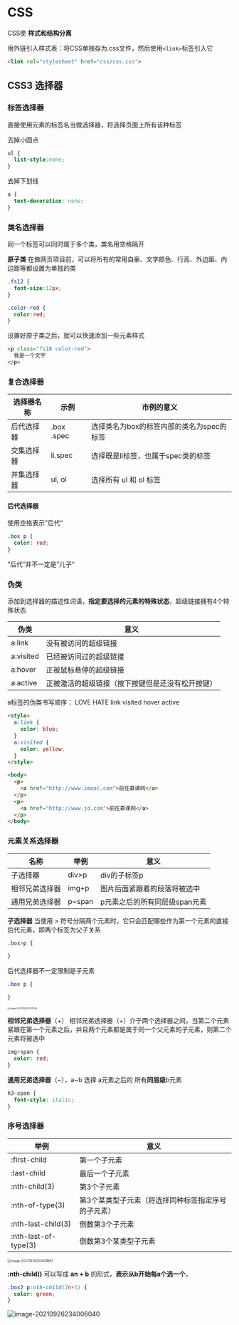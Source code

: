 # CSS

CSS使 **样式和结构分离**

用外链引入样式表：将CSS单独存为.css文件，然后使用`<link>`标签引入它

```html
<link rel="stylesheet" href="css/css.css">
```



## CSS3 选择器

### 标签选择器

直接使用元素的标签名当做选择器，将选择页面上所有该种标签



去掉小圆点

```css
ul {
  list-style:none;
}
```



去掉下划线

```css
a {
  text-decoration: none;
}
```



### 类名选择器

同一个标签可以同时属于多个类，类名用空格隔开



**原子类**
在做网页项目前，可以将所有的常用自豪、文字颜色、行高、外边距、内边距等都设置为单独的类

```css
.fs12 {
  font-size:12px;
}

.color-red {
  color:red;
}
```

设置好原子类之后，就可以快速添加一些元素样式

```html
<p class="fs18 color-red">
  我是一个文字
</p>
```

### 复合选择器

| 选择器名称 | 示例       | 市例的意义                                |
| ---------- | ---------- | ----------------------------------------- |
| 后代选择器 | .box .spec | 选择类名为box的标签内部的类名为spec的标签 |
| 交集选择器 | li.spec    | 选择既是li标签，也属于spec类的标签        |
| 并集选择器 | ul, ol     | 选择所有 ul 和 ol 标签                    |

#### 后代选择器

使用空格表示”后代“

```css
.box p {
  color: red;
}
```

”后代“并不一定是”儿子“

### 伪类

添加到选择器的描述性词语，**指定要选择的元素的特殊状态**，超级链接拥有4个特殊状态

| 伪类      | 意义                                             |
| --------- | ------------------------------------------------ |
| a:link    | 没有被访问的超级链接                             |
| a:visited | 已经被访问过的超级链接                           |
| a:hover   | 正被鼠标悬停的超级链接                           |
| a:active  | 正被激活的超级链接（按下按键但是还没有松开按键） |

a标签的伪类书写顺序： LOVE HATE
link  visited  hover  active

```html
<style>
  a:link {
    color: blue;
  }
  a:visited {
    color: yellow;
  }
</style>

<body>
  <p>
    <a href="http://www.imooc.com">前往慕课网</a>
  </p>
  <p>
    <a href="http://www.jd.com">前往慕课网</a>
  </p>
</body>
```



### 元素关系选择器

| 名称           | 举例   | 意义                          |
| -------------- | ------ | ----------------------------- |
| 子选择器       | div>p  | div的子标签p                  |
| 相邻兄弟选择器 | img+p  | 图片后面紧跟着的段落将被选中  |
| 通用兄弟选择器 | p~span | p元素之后的所有同层级span元素 |

**子选择器**
当使用 > 符号分隔两个元素时，它只会匹配哪些作为第一个元素的直接后代元素，即两个标签为父子关系

```css
.box>p {
  
}
```

后代选择器不一定限制是子元素

```css
.box p {
  
}
```

<img src="https://i.loli.net/2021/09/26/BewjHrSV6YFGv5y.png" alt="image-20210926223011248" style="zoom: 33%;" />

**相邻兄弟选择器**（+）
相邻兄弟选择器（+）介于两个选择器之间，当第二个元素紧跟在第一个元素之后，并且两个元素都是属于同一个父元素的子元素，则第二个元素将被选中

```css
img+span {
  color: red;
}
```



**通用兄弟选择器**（~），a~b  选择  a元素之后的 所有**同层级**b元素 

```css
h3~span {
  font-style: italic;
}
```



### 序号选择器

| 举例                 | 意义                                                |
| -------------------- | --------------------------------------------------- |
| :first-child         | 第一个子元素                                        |
| :last-child          | 最后一个子元素                                      |
| :nth-child(3)        | 第3个子元素                                         |
| :nth-of-type(3)      | 第3个某类型子元素（将选择同种标签指定序号的子元素） |
| :nth-last-child(3)   | 倒数第3个子元素                                     |
| :nth-last-of-type(3) | 倒数第3个某类型子元素                               |

<img src="https://i.loli.net/2021/09/26/Qh1PZF8IJvgGrbE.png" alt="image-20210926230409687" style="zoom:50%;" />

**:nth-child()**
可以写成 **an + b** 的形式，**表示从b开始每a个选一个**，

```css
.box2 p:nth-child(2n+1) {
  color: green;
}
```

![image-20210926234006040](https://i.loli.net/2021/09/26/j4Hq3SurBaKxklZ.png)
